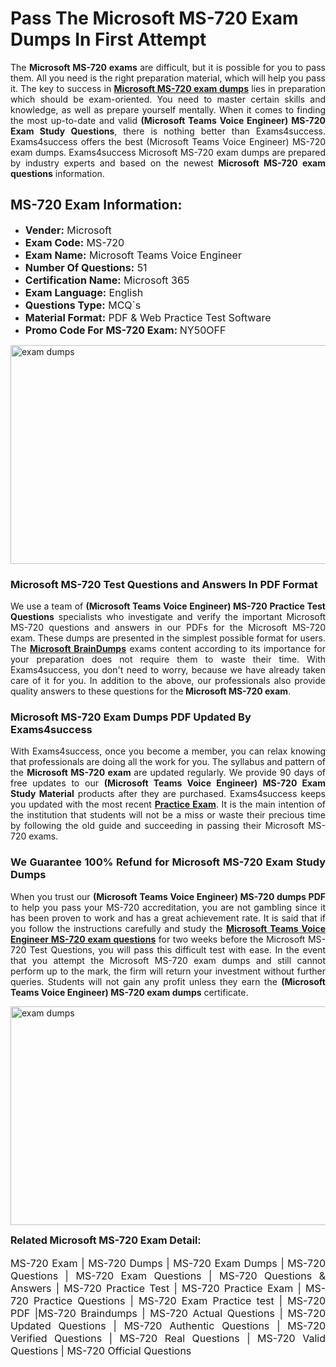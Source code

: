 <h1><strong><strong>Pass The Microsoft MS-720 Exam Dumps In First Attempt</strong></strong></h1> <p style="text-align:justify">The <strong>Microsoft MS-720 exams</strong> are difficult, but it is possible for you to pass them. All you need is the right preparation material, which will help you pass it. The key to success in <a href="https://www.exams4success.com/microsoft/ms-720-pdf-exam-dumps"><strong>Microsoft MS-720 exam dumps</strong></a> lies in preparation which should be exam-oriented. You need to master certain skills and knowledge, as well as prepare yourself mentally. When it comes to finding the most up-to-date and valid <strong>(Microsoft Teams Voice Engineer) MS-720 Exam Study Questions</strong>, there is nothing better than Exams4success. Exams4success offers the best (Microsoft Teams Voice Engineer) MS-720 exam dumps. Exams4success Microsoft MS-720 exam dumps are prepared by industry experts and based on the newest <strong>Microsoft MS-720 exam questions</strong> information.</p> <h2><strong><strong>MS-720 Exam Information:</strong></strong></h2> <ul> <li><span style="font-size:16px"><strong>Vender:</strong> Microsoft</span></li> <li><span style="font-size:16px"><strong>Exam Code:</strong> MS-720</span></li> <li><span style="font-size:16px"><strong>Exam Name:</strong> Microsoft Teams Voice Engineer</span></li> <li><span style="font-size:16px"><strong>Number Of Questions:</strong> 51</span></li> <li><span style="font-size:16px"><strong>Certification Name:</strong> Microsoft 365</span></li> <li><span style="font-size:16px"><strong>Exam Language:</strong> English</span></li> <li><span style="font-size:16px"><strong>Questions Type:</strong> MCQ`s</span></li> <li><span style="font-size:16px"><strong>Material Format:</strong> PDF & Web Practice Test Software</span></li> <li><span style="font-size:16px"><strong>Promo Code For MS-720 Exam: </strong>NY50OFF</span></li> </ul> <p><a href="https://www.exams4success.com/microsoft/ms-720-pdf-exam-dumps" rel="no-follow"><img alt="exam dumps" src="https://www.certcollections.com/uploads/content/infrist1.png" style="height:350px; width:750px" /></a></p> <h3><strong>Microsoft MS-720 Test Questions and Answers In PDF Format</strong></h3> <p style="text-align:justify">We use a team of <strong>(Microsoft Teams Voice Engineer) MS-720 Practice Test Questions</strong> specialists who investigate and verify the important Microsoft MS-720 questions and answers in our PDFs for the Microsoft MS-720 exam. These dumps are presented in the simplest possible format for users. The <a href="https://www.exams4success.com/microsoft-exam-dumps"><strong>Microsoft BrainDumps</strong></a> exams content according to its importance for your preparation does not require them to waste their time. With Exams4success, you don't need to worry, because we have already taken care of it for you. In addition to the above, our professionals also provide quality answers to these questions for the<strong> Microsoft MS-720 exam</strong>.</p> <h3><strong> Microsoft MS-720 Exam Dumps PDF Updated By Exams4success</strong></h3> <p style="text-align:justify">With Exams4success, once you become a member, you can relax knowing that professionals are doing all the work for you. The syllabus and pattern of the <strong>Microsoft MS-720 exam </strong>are updated regularly. We provide 90 days of free updates to our <strong>(Microsoft Teams Voice Engineer) MS-720 Exam Study Material</strong> products after they are purchased. Exams4success keeps you updated with the most recent <a href="https://www.exams4success.com/"><strong>Practice Exam</strong></a>. It is the main intention of the institution that students will not be a miss or waste their precious time by following the old guide and succeeding in passing their Microsoft MS-720 exams.</p> <h3 style="text-align:justify"><strong>We Guarantee 100% Refund for Microsoft MS-720 Exam Study Dumps</strong></h3> <p style="text-align:justify">When you trust our <strong>(Microsoft Teams Voice Engineer) MS-720 dumps PDF</strong> to help you pass your MS-720 accreditation, you are not gambling since it has been proven to work and has a great achievement rate. It is said that if you follow the instructions carefully and study the <a href="https://www.exams4success.com/microsoft/ms-720-pdf-exam-dumps"><strong>Microsoft Teams Voice Engineer MS-720 exam questions</strong></a> for two weeks before the Microsoft MS-720 Test Questions, you will pass this difficult test with ease. In the event that you attempt the Microsoft MS-720 exam dumps and still cannot perform up to the mark, the firm will return your investment without further queries. Students will not gain any profit unless they earn the <strong>(Microsoft Teams Voice Engineer) MS-720 exam dumps</strong> certificate.</p> <p style="text-align:justify"><a href="https://www.exams4success.com/microsoft/ms-720-pdf-exam-dumps" rel="no-follow"><img alt="exam dumps" src="https://www.certcollections.com/uploads/content/free_demo1.png" style="height:350px; width:750px" /></a></p> <p style="text-align:justify"><span style="font-size:16px"><strong>Related Microsoft MS-720 Exam Detail:</strong></span><br /> <br /> <span style="font-size:16px">MS-720 Exam | MS-720 Dumps | MS-720 Exam Dumps | MS-720 Questions | MS-720 Exam Questions | MS-720 Questions & Answers | MS-720 Practice Test | MS-720 Practice Exam | MS-720 Practice Questions | MS-720 Exam Practice test | MS-720 PDF |MS-720 Braindumps | MS-720 Actual Questions | MS-720 Updated Questions | MS-720 Authentic Questions | MS-720 Verified Questions | MS-720 Real Questions | MS-720 Valid Questions | MS-720 Official Questions</span></p>
